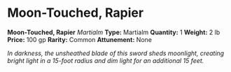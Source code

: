# Moon-Touched, Rapier

**Moon-Touched, Rapier**
_Martialm_
**Type:** Martialm
**Quantity:** 1
**Weight:** 2 lb
**Price:** 100 gp
**Rarity:** Common
**Attunement:** None

*In darkness, the unsheathed blade of this sword sheds moonlight, creating bright light in a 15-foot radius and dim light for an additiona<span class="No-Break">l 15 feet.</span>*